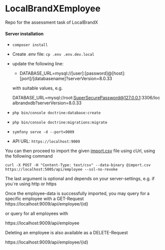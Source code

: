 # LocalBrandXEmployee
Repo for the assessment task of LocalBrandX


#### Server installation
+ `composer install`
+ Create .env file: `cp .env .env.dev.local`
+ update the following line:
  + DATABASE_URL=mysql://[user]:[password]@[host]:[port]/[databasename]?serverVersion=8.0.33
    
  with suitable values, e.g. 
  
  DATABASE_URL=mysql://root:SuperSecurePassword@127.0.0.1:3306/localbrandxdb?serverVersion=8.0.33
+ `php bin/console doctrine:database:create`
+ `php bin/console doctrine:migrations:migrate`
+ `symfony serve -d --port=9009`
+ API URL: `https://localhost:9009`


You can then proceed to import the given
[import.csv](https://t36654621.p.clickup-attachments.com/t36654621/cc240282-787a-4c10-9ee5-93e9f65f4128/import.csv)
file using cUrl, using the following command

`curl -X POST -H "Content-Type: text/csv" --data-binary @import.csv https://localhost:5005/api/employee --ssl-no-revoke`

The last argument is optional and depends on your server-settings, e.g. if you´re using http or https

Once the employee-data is successfully imported, you may query for a specific employee with a GET-Request
https://localhost:9009/api/employee/{id}

or query for all employees with

https://localhost:9009/api/employee

Deleting an employee is also available as a DELETE-Request

https://localhost:9009/api/employee/{id}